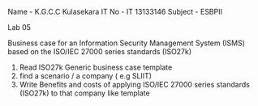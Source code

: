 Name    - K.G.C.C Kulasekara
IT No   - IT 13133146
Subject - ESBPII  

Lab 05

Business case for an Information Security Management System (ISMS) based on the
ISO/IEC 27000 series standards (ISO27k)

1.	Read ISO27k Generic business case template
2.	find a scenario / a company ( e.g SLIIT)
3.	Write Benefits and costs of applying ISO/IEC 27000 series standards (ISO27k) to that company like template                          